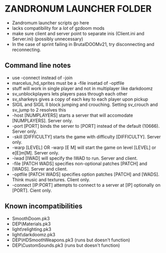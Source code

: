# ZANDRONUM LAUNCHER FOLDER
- Zandromum launcher scripts go here
- lacks compatibility for a *lot* of gzdoom mods
- make sure client and server point to separate inis (Client.ini and Server.ini) (possibly unnecessary)
- In the case of sprint failing in BrutalDOOMv21, try disconnecting and reconnecting.

## Command line notes
- use -connect instead of -join
- marcelus_hd_sprites must be a -file insetad of -optfile
- stuff will work in single player and not in multiplayer like darkdoomz
- sv_unblockplayers lets players pass through each other
- sv_sharkeys gives a copy of each key to each player upon pickup
- SIGIL and SIGIL II block jumping and crouching. Setting sv_crouch and sv_jump to 2 resolves this
- -host [NUMPLAYERS] starts a server that will accomodate [NUMPLAYERS]. Server only.
- -port [PORT] binds the server to [PORT] instead of the default (10666). Server only.
- -skill [DIFFICULTY] starts the game with difficulty [DIFFICULTY]. Server only.
- -warp [LEVEL] OR -warp [E M] will start the game on level [LEVEL] or e[E]m[M]. Server only.
- -iwad [IWAD] will specify the IWAD to run. Server and client.
- -file [PATCH WADS] specifies non-optional patches [PATCH] and [WADS]. Server and client.
- -optfile [PATCH WADS] specifies option patches [PATCH] and [WADS]. Think music and textures. Client only.
- -connect [IP:PORT] attempts to connect to a server at [IP] optionally on [PORT]. Cient only.

## Known incompatibilities
- SmoothDoom.pk3
- DEP\Materials.pk3
- light\relighting.pk3
- light\darkdoomz.pk3
- DEP\HDSmoothWeapons.pk3 (runs but doesn't function)
- DEP\CustomSounds.pk3 (runs but doesn't function)
